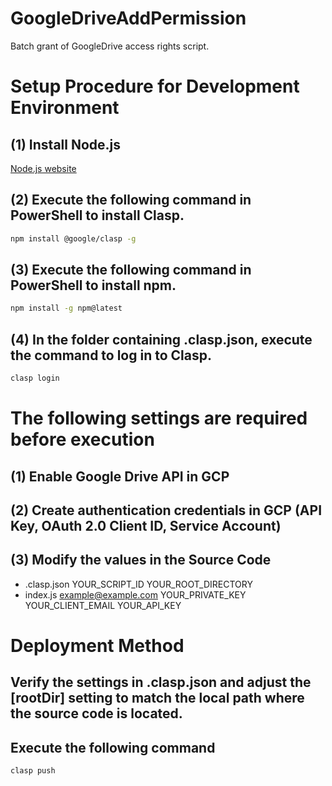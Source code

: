 # GoogleDriveAddPermission
Batch grant of GoogleDrive access rights script.

# Setup Procedure for Development Environment
## (1) Install Node.js
[Node.js website](https://nodejs.org/en)

## (2) Execute the following command in PowerShell to install Clasp.
```bash
npm install @google/clasp -g
```
## (3) Execute the following command in PowerShell to install npm.
```bash
npm install -g npm@latest
```

## (4) In the folder containing .clasp.json, execute the command to log in to Clasp.
```bash
clasp login
```

# The following settings are required before execution
## (1) Enable Google Drive API in GCP
## (2) Create authentication credentials in GCP (API Key, OAuth 2.0 Client ID, Service Account)
## (3) Modify the values in the Source Code
- .clasp.json
YOUR_SCRIPT_ID
YOUR_ROOT_DIRECTORY
- index.js
example@example.com
YOUR_PRIVATE_KEY
YOUR_CLIENT_EMAIL
YOUR_API_KEY

# Deployment Method
## Verify the settings in .clasp.json and adjust the [rootDir] setting to match the local path where the source code is located.

## Execute the following command
```bash
clasp push
```
